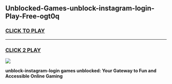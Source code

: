 
## Unblocked-Games-unblock-instagram-login-Play-Free-ogt0q
<h3>
<a href="https://premium76.site?title=unblock-instagram-login&ref=23A">CLICK TO PLAY</a></h3>
<hr>

<h3>
<a href="https://premium76.site?title=unblock-instagram-login&ref=23A">CLICK 2 PLAY</a>
  
</h3>

<a href="https://premium76.site?title=unblock-instagram-login&ref=23A"><img src="https://clearcache.store/games.png"></a>


**unblock-instagram-login games unblocked: Your Gateway to Fun and Accessible Online Gaming**
